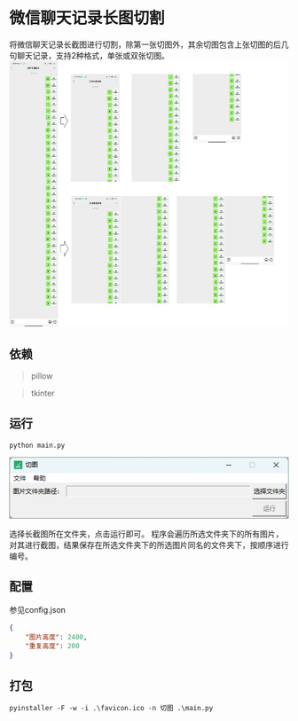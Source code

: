 # 微信聊天记录长图切割

将微信聊天记录长截图进行切割，除第一张切图外，其余切图包含上张切图的后几句聊天记录，支持2种格式，单张或双张切图。
![demo](./test/demo.jpg)

## 依赖

> pillow

> tkinter

## 运行

```
python main.py
```

![demo](./run.png)

选择长截图所在文件夹，点击运行即可。
程序会遍历所选文件夹下的所有图片，对其进行截图，结果保存在所选文件夹下的所选图片同名的文件夹下，按顺序进行编号。

## 配置
参见config.json
```json
{
    "图片高度": 2400,
    "重复高度": 200
}
```

## 打包
```
pyinstaller -F -w -i .\favicon.ico -n 切图 .\main.py
```